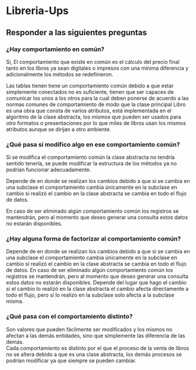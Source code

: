 # Libreria-Ups

 ## Responder a las siguientes preguntas

### ¿Hay comportamiento en común?

Si, El comportamiento que existe en común es el cálculo del precio final tanto en los libros ya sean digitales o impresos con una mínima diferencia y adicionalmente los métodos se redefinieron.  
 
Las tablas tienen tiene un comportamiento común debido a que estar simplemente conectados no es suficiente, tienen que ser capaces de comunicar los unos a los otros para la cual deben ponerse de acuerdo a las normas comunes de comportamiento de modo que la clase principal Libro es una obra que consta de varios atributos, está implementada en el algoritmo de la clase abstracta, los mismos que pueden ser usados para otro formatos o presentaciones por lo que miles de libros usan los mismos atributos aunque se dirijan a otro ambiente. 

### ¿Qué pasa si modifico algo en ese comportamiento común?
 
Si se modifica el comportamiento común la clase abstracta no tendría sentido tenerla, se puede modificar la estructura de los métodos ya no podrían funcionar adecuadamente. 
 
Depende de en donde se realizan los cambios debido a que si se cambia en una subclase el comportamiento cambia únicamente en la subclase en cambio sí realizó el cambio en la clase abstracta se cambia en todo el flujo de datos. 
 
En caso de ser eliminado algún comportamiento común los registros se mantendrán, pero al momento que deseo generar una consulta estos datos no estarán disponibles. 


### ¿Hay alguna forma de factorizar al comportamiento común?

Depende de en donde se realizan los cambios debido a que si se cambia en una subclase el comportamiento cambia únicamente en la subclase en cambio sí realizó el cambio en la clase abstracta se cambia en todo el flujo de datos. 
En caso de ser eliminado algún comportamiento común los registros se mantendrán, pero al momento que deseo generar una consulta estos datos no estarán disponibles. 
Depende del lugar que hago el cambio si el cambio lo realizó en la clase abstracta el cambio afecta directamente a todo el flujo, pero si lo realizo en la subclase solo afecta a la subclase misma. 


### ¿Qué pasa con el comportamiento distinto?
 
Son valores que pueden fácilmente ser modificados y los mismos no afectan a las demás entidades, sino que simplemente las diferencia de las demás.  
Cada comportamiento es distinto por el que el proceso de la venta de libros no se altera debido a que es una clase abstracta, los demás procesos se podrían modificar ya que siempre se pueden cambiar.
